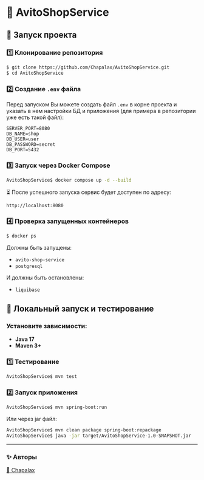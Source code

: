 # 🏪 AvitoShopService

## 🚀 Запуск проекта

### 1️⃣ **Клонирование репозитория**

```sh
$ git clone https://github.com/Chapalax/AvitoShopService.git
$ cd AvitoShopService
```

### 2️⃣ **Создание `.env` файла**

Перед запуском Вы можете создать файл `.env` в корне проекта и указать в нем настройки БД и приложения (для примера в репозитории уже есть такой файл):

```env
SERVER_PORT=8080
DB_NAME=shop
DB_USER=user
DB_PASSWORD=secret
DB_PORT=5432
```

### 3️⃣ **Запуск через Docker Compose**

```sh
AvitoShopService$ docker compose up -d --build
```

⏳ После успешного запуска сервис будет доступен по адресу:

```
http://localhost:8080
```

### 4️⃣ **Проверка запущенных контейнеров**

```sh
$ docker ps
```

Должны быть запущены:

- `avito-shop-service`
- `postgresql`

И должны быть остановлены:
- `liquibase`

## 🔧 **Локальный запуск и тестирование**

### Установите зависимости:

- **Java 17**
- **Maven 3+**

### 1️⃣ **Тестирование**

```sh
AvitoShopService$ mvn test
```

### 2️⃣ **Запуск приложения**

```sh
AvitoShopService$ mvn spring-boot:run
```
Или через jar файл:
```sh
AvitoShopService$ mvn clean package spring-boot:repackage
AvitoShopService$ java -jar target/AvitoShopService-1.0-SNAPSHOT.jar
```


---

### ✨ Авторы

[🐘 Chapalax](https://github.com/Chapalax)

